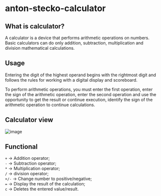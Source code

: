 # anton-stecko-calculator

## What is calculator?
A calculator is a device that performs arithmetic operations on numbers. Basic calculators can do only addition, subtraction, multiplication and division mathematical calculations.

## Usage

Entering the digit of the highest operand begins with the rightmost digit and follows the rules for working with a digital display and scoreboard.

To perform arithmetic operations, you must enter the first operation, enter the sign of the arithmetic operation, enter the second operation and use the opportunity to get the result or continue execution, identify the sign of the arithmetic operation to continue calculations.

## Calculator view

![image](https://user-images.githubusercontent.com/87601057/202111021-8f0bb5b0-85db-46bb-b6af-278d72a48461.png)

## Functional

`+` -> Addition operator;<br/>
`-` -> Subtraction operator;<br/>
`*` -> Multiplication operator;<br/>
`/` -> division operator;<br/>
`+/-` -> Change number to positive/negative;<br/>
`=` -> Display the result of the calculation;<br/>
`c` -> Deletes the entered value/result.<br/>
